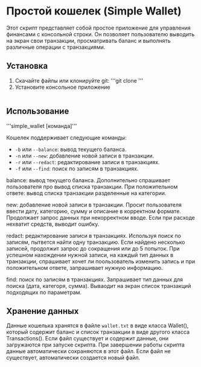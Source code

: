 # Простой кошелек (Simple Wallet)

Этот скрипт представляет собой простое приложение для управления финансами с консольной строки. Он позволяет пользователю выводить на экран свои транзакции, просматривать баланс и выполнять различные операции с транзакциями.

## Установка

1. Скачайте файлы или клонируйте git:
   '''git clone <repository-url> <target-directory>'''
3. Установите консольное приложение
   ```pip install .\path\to\package'''

## Использование

'''simple_wallet [команда]'''

Кошелек поддерживает следующие команды:

- `-b` или `--balance`: вывод текущего баланса. 
- `-n` или `--new`: добавление новой записи в транзакции. 
- `-r` или `--redact`: редактирование записи в транзакциях.
- `-f` или `--find`: поиск по записям в транзакциях. 

balance: вывод текущего баланса. Дополнительно спрашивает пользователя про вывод списка транзакции. При положительном ответе: вывод списка транзакции разделенные на категории.

new: добавление новой записи в транзакции. Просит пользователя ввести дату, категорию, сумму и описание в корректном формате. Продолжает запрос данных при некорректном вводе. Если при расходе нехватит средств, выводит ошибку.

redact: редактирование записи в транзакциях. Используя поиск по записям, пытвется найти одну транзакцию. Если найдено несколько записей, продолжит запрос до сокращения или до 5 попыток. 
При успешном нахождении нужной записи, на каждый тип данных в транзакции, спрашивает хочет ли поользователь изменить запись и при положительном ответе, запрашивает нужную информацию.

find: поиск по записям в транзакциях. Запрашивает тип данных для поиска (дата, категоря, сумма). Вываодит на экран список транзакций подходящих по параметрам.

## Хранение данных

Данные кошелька хранятся в файле `wallet.txt` в виде класса Wallet(), который содержит баланс и список транзакции в виде другого класса Transactions(). Если файл существует и содержит данные, они загружаются при запуске скрипта. При завершении работы скрипта данные автоматически сохраняются в этот файл.
Если файл не существует, автоматически создается новый файл.

